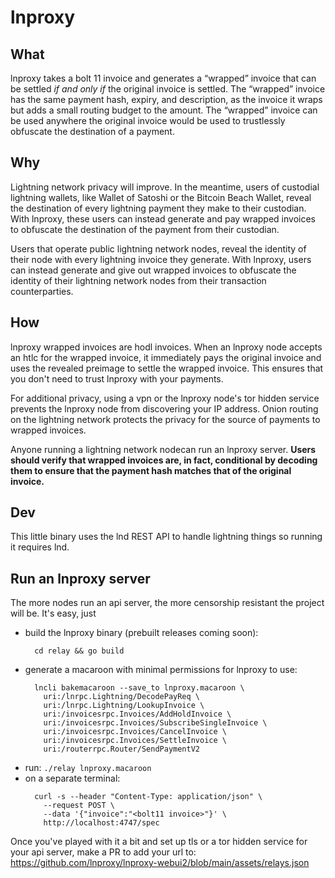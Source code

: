 # lnproxy

## What

lnproxy takes a bolt 11 invoice and generates a “wrapped” invoice that can be settled *if and only if* the original invoice is settled. The “wrapped” invoice has the same payment hash, expiry, and description, as the invoice it wraps but adds a small routing budget to the amount. The “wrapped” invoice can be used anywhere the original invoice would be used to trustlessly obfuscate the destination of a payment.

## Why

Lightning network privacy will improve. In the meantime, users of custodial lightning wallets, like Wallet of Satoshi or the Bitcoin Beach Wallet, reveal the destination of every lightning payment they make to their custodian. With lnproxy, these users can instead generate and pay wrapped invoices to obfuscate the destination of the payment from their custodian.

Users that operate public lightning network nodes, reveal the identity of their node with every lightning invoice they generate. With lnproxy, users can instead generate and give out wrapped invoices to obfuscate the identity of their lightning network nodes from their transaction counterparties.

## How

lnproxy wrapped invoices are hodl invoices. When an lnproxy node accepts an htlc for the wrapped invoice, it immediately pays the original invoice and uses the revealed preimage to settle the wrapped invoice. This ensures that you don't need to trust lnproxy with your payments.

For additional privacy, using a vpn or the lnproxy node's tor hidden service prevents the lnproxy node from discovering your IP address. Onion routing on the lightning network protects the privacy for the source of payments to wrapped invoices.

Anyone running a lightning network nodecan run an lnproxy server. **Users should verify that wrapped invoices are, in fact, conditional by decoding them to ensure that the payment hash matches that of the original invoice.**

## Dev

This little binary uses the lnd REST API to handle lightning things so running it requires lnd.

## Run an lnproxy server

The more nodes run an api server, the more censorship resistant the project will be.
It's easy, just
- build the lnproxy binary (prebuilt releases coming soon):
  ```
    cd relay && go build
  ```
- generate a macaroon with minimal permissions for lnproxy to use:
  ```
    lncli bakemacaroon --save_to lnproxy.macaroon \
      uri:/lnrpc.Lightning/DecodePayReq \
      uri:/lnrpc.Lightning/LookupInvoice \
      uri:/invoicesrpc.Invoices/AddHoldInvoice \
      uri:/invoicesrpc.Invoices/SubscribeSingleInvoice \
      uri:/invoicesrpc.Invoices/CancelInvoice \
      uri:/invoicesrpc.Invoices/SettleInvoice \
      uri:/routerrpc.Router/SendPaymentV2
  ```
- run: `./relay lnproxy.macaroon`
- on a separate terminal:
  ```
    curl -s --header "Content-Type: application/json" \
      --request POST \
      --data '{"invoice":"<bolt11 invoice>"}' \
      http://localhost:4747/spec
  ```

Once you've played with it a bit and set up tls or a tor hidden service for your api server,
make a PR to add your url to: https://github.com/lnproxy/lnproxy-webui2/blob/main/assets/relays.json
